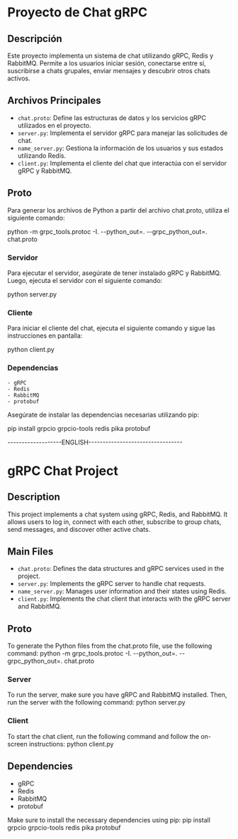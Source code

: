 # Proyecto de Chat gRPC

## Descripción

Este proyecto implementa un sistema de chat utilizando gRPC, Redis y RabbitMQ. Permite a los usuarios iniciar sesión, conectarse entre sí, suscribirse a chats grupales, enviar mensajes y descubrir otros chats activos.

## Archivos Principales

- `chat.proto`: Define las estructuras de datos y los servicios gRPC utilizados en el proyecto.
- `server.py`: Implementa el servidor gRPC para manejar las solicitudes de chat.
- `name_server.py`: Gestiona la información de los usuarios y sus estados utilizando Redis.
- `client.py`: Implementa el cliente del chat que interactúa con el servidor gRPC y RabbitMQ.

## Proto

Para generar los archivos de Python a partir del archivo chat.proto, utiliza el siguiente comando:

python -m grpc_tools.protoc -I. --python_out=. --grpc_python_out=. chat.proto

### Servidor

Para ejecutar el servidor, asegúrate de tener instalado gRPC y RabbitMQ. Luego, ejecuta el servidor con el siguiente comando:

python server.py

### Cliente

Para iniciar el cliente del chat, ejecuta el siguiente comando y sigue las instrucciones en pantalla:

python client.py


### Dependencias
    - gRPC
    - Redis
    - RabbitMQ
    - protobuf
Asegúrate de instalar las dependencias necesarias utilizando pip:

pip install grpcio grpcio-tools redis pika protobuf

-------------------ENGLISH---------------------------------

# gRPC Chat Project

## Description
This project implements a chat system using gRPC, Redis, and RabbitMQ. It allows users to log in, connect with each other, subscribe to group chats, send messages, and discover other active chats.

## Main Files
- `chat.proto`: Defines the data structures and gRPC services used in the project.
- `server.py`: Implements the gRPC server to handle chat requests.
- `name_server.py`: Manages user information and their states using Redis.
- `client.py`: Implements the chat client that interacts with the gRPC server and RabbitMQ.

## Proto
To generate the Python files from the chat.proto file, use the following command:
python -m grpc_tools.protoc -I. --python_out=. --grpc_python_out=. chat.proto

### Server
To run the server, make sure you have gRPC and RabbitMQ installed. Then, run the server with the following command:
python server.py

### Client
To start the chat client, run the following command and follow the on-screen instructions:
python client.py

## Dependencies
- gRPC
- Redis
- RabbitMQ
- protobuf

Make sure to install the necessary dependencies using pip:
pip install grpcio grpcio-tools redis pika protobuf


